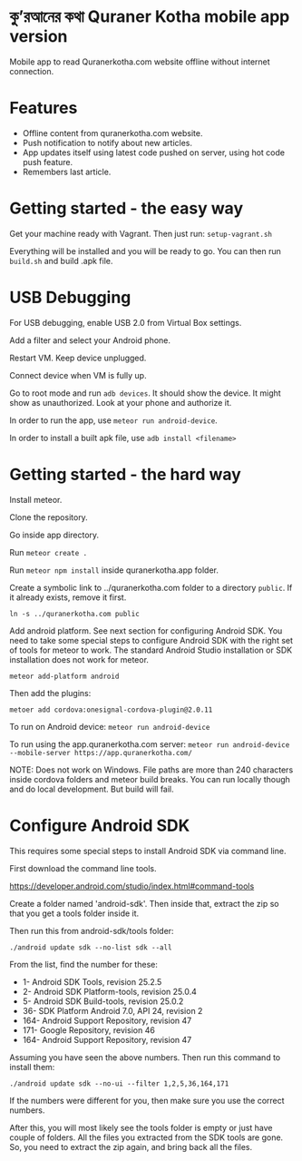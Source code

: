 # কু’রআনের কথা Quraner Kotha mobile app version
Mobile app to read Quranerkotha.com website offline without internet connection.

# Features
 - Offline content from quranerkotha.com website. 
 - Push notification to notify about new articles. 
 - App updates itself using latest code pushed on server, using hot code push feature. 
 - Remembers last article. 

# Getting started - the easy way

Get your machine ready with Vagrant. Then just run: ```setup-vagrant.sh```

Everything will be installed and you will be ready to go. You can then run ```build.sh``` and build .apk file.

# USB Debugging

For USB debugging, enable USB 2.0 from Virtual Box settings. 

Add a filter and select your Android phone.

Restart VM. Keep device unplugged. 

Connect device when VM is fully up.

Go to root mode and run ```adb devices```. It should show the device. It might show as unauthorized. Look at your phone and authorize it.

In order to run the app, use ```meteor run android-device```. 

In order to install a built apk file, use ```adb install <filename>```

# Getting started - the hard way

Install meteor.

Clone the repository.

Go inside app directory.

Run ```meteor create .```

Run ```meteor npm install``` inside quranerkotha.app folder. 

Create a symbolic link to ../quranerkotha.com folder to a directory ```public```. If it already exists, remove it first. 

```ln -s ../quranerkotha.com public```

Add android platform. See next section for configuring Android SDK. You need to take some special steps to configure Android SDK with the right set of tools for meteor to work. The standard Android Studio installation or SDK installation does not work for meteor. 

```meteor add-platform android```

Then add the plugins:

```
metoer add cordova:onesignal-cordova-plugin@2.0.11
```

To run on Android device: ```meteor run android-device```

To run using the app.quranerkotha.com server: ```meteor run android-device --mobile-server https://app.quranerkotha.com/```


NOTE: Does not work on Windows. File paths are more than 240 characters inside cordova folders and meteor build breaks. You can run locally though and do local development. But build will fail. 

# Configure Android SDK

This requires some special steps to install Android SDK via command line. 

First download the command line tools. 

https://developer.android.com/studio/index.html#command-tools

Create a folder named 'android-sdk'. Then inside that, extract the zip so that you get a tools folder inside it.


Then run this from android-sdk/tools folder:

```
./android update sdk --no-list sdk --all
```

From the list, find the number for these:

 - 1- Android SDK Tools, revision 25.2.5
 - 2- Android SDK Platform-tools, revision 25.0.4
 - 5- Android SDK Build-tools, revision 25.0.2
 - 36- SDK Platform Android 7.0, API 24, revision 2
 - 164- Android Support Repository, revision 47
 - 171- Google Repository, revision 46
 - 164- Android Support Repository, revision 47
 
Assuming you have seen the above numbers. Then run this command to install them:

```
./android update sdk --no-ui --filter 1,2,5,36,164,171
```

If the numbers were different for you, then make sure you use the correct numbers. 

After this, you will most likely see the tools folder is empty or just have couple of folders. All the files you extracted from the SDK tools are gone. So, you need to extract the zip again, and bring back all the files. 

